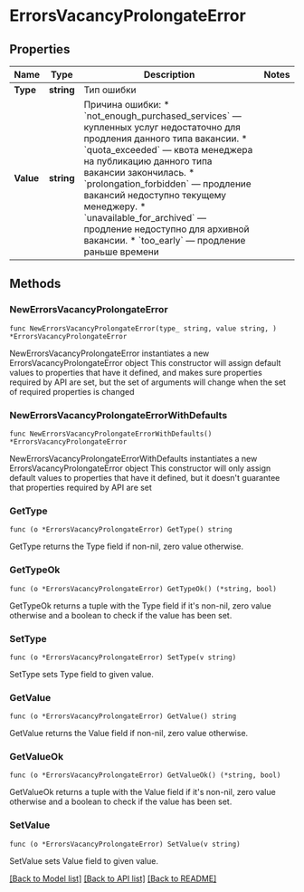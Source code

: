 # ErrorsVacancyProlongateError

## Properties

Name | Type | Description | Notes
------------ | ------------- | ------------- | -------------
**Type** | **string** | Тип ошибки | 
**Value** | **string** | Причина ошибки:  * &#x60;not_enough_purchased_services&#x60; — купленных услуг недостаточно для продления данного типа вакансии. * &#x60;quota_exceeded&#x60; — квота менеджера на публикацию данного типа вакансии закончилась. * &#x60;prolongation_forbidden&#x60; — продление вакансий недоступно текущему менеджеру. * &#x60;unavailable_for_archived&#x60; — продление недоступно для архивной вакансии. * &#x60;too_early&#x60; — продление раньше времени  | 

## Methods

### NewErrorsVacancyProlongateError

`func NewErrorsVacancyProlongateError(type_ string, value string, ) *ErrorsVacancyProlongateError`

NewErrorsVacancyProlongateError instantiates a new ErrorsVacancyProlongateError object
This constructor will assign default values to properties that have it defined,
and makes sure properties required by API are set, but the set of arguments
will change when the set of required properties is changed

### NewErrorsVacancyProlongateErrorWithDefaults

`func NewErrorsVacancyProlongateErrorWithDefaults() *ErrorsVacancyProlongateError`

NewErrorsVacancyProlongateErrorWithDefaults instantiates a new ErrorsVacancyProlongateError object
This constructor will only assign default values to properties that have it defined,
but it doesn't guarantee that properties required by API are set

### GetType

`func (o *ErrorsVacancyProlongateError) GetType() string`

GetType returns the Type field if non-nil, zero value otherwise.

### GetTypeOk

`func (o *ErrorsVacancyProlongateError) GetTypeOk() (*string, bool)`

GetTypeOk returns a tuple with the Type field if it's non-nil, zero value otherwise
and a boolean to check if the value has been set.

### SetType

`func (o *ErrorsVacancyProlongateError) SetType(v string)`

SetType sets Type field to given value.


### GetValue

`func (o *ErrorsVacancyProlongateError) GetValue() string`

GetValue returns the Value field if non-nil, zero value otherwise.

### GetValueOk

`func (o *ErrorsVacancyProlongateError) GetValueOk() (*string, bool)`

GetValueOk returns a tuple with the Value field if it's non-nil, zero value otherwise
and a boolean to check if the value has been set.

### SetValue

`func (o *ErrorsVacancyProlongateError) SetValue(v string)`

SetValue sets Value field to given value.



[[Back to Model list]](../README.md#documentation-for-models) [[Back to API list]](../README.md#documentation-for-api-endpoints) [[Back to README]](../README.md)


